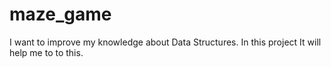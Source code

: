 # maze_game
 I want to improve my knowledge about Data Structures. In this project It will help me to to this.
